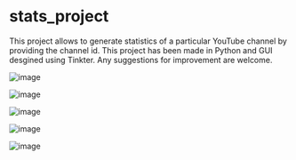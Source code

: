 # stats_project
This project allows to generate statistics of a particular YouTube channel by providing the channel id. This project has been made in Python and GUI desgined using Tinkter.
Any suggestions for improvement are welcome.




![image](https://user-images.githubusercontent.com/55712612/100544663-513a2d00-327d-11eb-9dc7-0307bb8be376.png)




![image](https://user-images.githubusercontent.com/55712612/100544679-60b97600-327d-11eb-9d9e-21f2b7546282.png)





![image](https://user-images.githubusercontent.com/55712612/100544685-67e08400-327d-11eb-87f2-30e16847e818.png)





![image](https://user-images.githubusercontent.com/55712612/100544692-6f079200-327d-11eb-8374-08f3f0702f91.png)




![image](https://user-images.githubusercontent.com/55712612/100544705-82b2f880-327d-11eb-90cd-d306c289438c.png)
